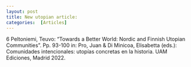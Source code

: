 ```yaml
---
layout: post
title: New utopian article:
categories:  [Articles] 
---
```

6	 Peltoniemi, Teuvo: “Towards a Better World: Nordic  and Finnish Utopian Communities”. Pp. 93-100 in: Pro, Juan & Di Minicoa, Elisabetta  (eds.): Comunidades intencionales: utopías concretas en la historia.  UAM Ediciones, Madrid 2022.
